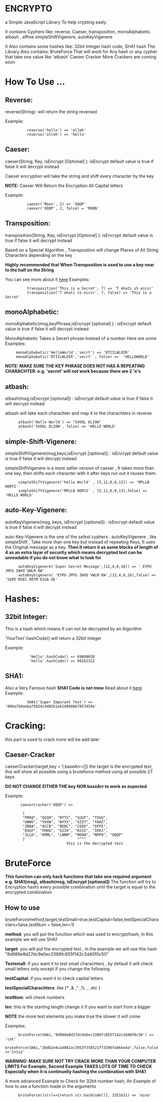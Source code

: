 # ENCRYPTO
a Simple JavaScript Library To help crypting easly. 

It contains Cyphers like: reverse, Caeser, transposition,
                          monoAlphabetic. atbash , affine
                          simpleShiftVigenere, autoKeyVigenere
                          
It Also contains some hashes like:
                          32bit Integer hash code, SHA1 hash
The Library Also contains: BruteForce That will work for Any hash or any cypher that take one value like 'atbash'
                            Caeser Cracker More Crackers are coming soon
# How To Use ...


## Reverse:
  reverse(String): will return the string reversed
 
 Example:
              
              reverse('hello') => 'olleh'
              reverse('olleh') => 'hello'
 
 
## Caeser:
  caeser(String, Key, isEncrypt [Optional] ): isEncrypt default value is true if false it will decrypt instead
                                 
  Caeser encryption will take the string and shift every character by the key
  
**NOTE:** Caeser Will Return the Encryption All Capital letters
 
 Example: 
    
              caeser('Moon', 2) => 'OQQP'
              caeser('OQQP', 2, false) = 'MOON'
              
              
## Transposition:
   transposition(String, Key, isEncrypt [Optional] ): isEncrypt default value is true if false it will decrypt instead

   Based on a Special Algorithm , Transposition will change Places of All String Characters depending on the key
   
   **Highly recommended that When Transposition is used to use a key near to the half on the String**
   
   You can see more about it <a target='_blank' href='https://en.wikipedia.org/wiki/Transposition_cipher'>here</a>
   Examples:
   
              transposition('This is a Secret', 7) => 'T ehati sS eicsr'
              transposition('T ehati sS eicsr', 7, false) => 'This is a Secret'
              
## monoAlphabetic:
  monoAlphabetic(msg,keyPhrase,isEncrypt [optional] ) : isEncrypt default value is true if false it will decrypt instead
  
  MonoAlphabetic Takes a Secert phrase instead of a number Here are some Examples:
  
         monoAlphabetic('HelloWorld','secrt') => 'DTIILWLOIR'
         monoAlphabetic('DTIILWLOIR','secrt' , false) =>  'HELLOWORLD'
**NOTE: MAKE SURE THE KEY PHRASE DOES NOT HAS A REPEATING CHARACHTER. e.g. 'secret' will not work because there are 2 'e's**        
      
## atbash:
  atbash(msg,isEncrypt [optional]) : isEncrypt default value is true if false it will decrypt instead
  
  atbash will take each charachter and map it to the charachters in reverse
  
          atbash('Hello World') => "SVOOL DLIOW"
          atbash('SVOOL DLIOW', false) => 'HELLO WORLD'
          
## simple-Shift-Vigenere:
  simpleShiftVigenere(msg,keys,isEncrypt [optional]) : isEncrypt default value is true if false it will decrypt instead
  
  simpleShiftVigenere is a more safier version of caeser , It takes more than one key, then shifts each character with it after keys run out it reuses them.
  
          simpleShiftVigenere('hello World' , [5,11,0,0,13]) => 'MPLLB HORYI'
          simpleShiftVigenere('MPLLB HORYI' , [5,11,0,0,13],false) => 'HELLO WORLD'

## auto-Key-Vigenere:
  autoKeyVigenere(msg, keys, isEncrypt [optional]) : isEncrypt default value is true if false it will decrypt instead
  
  auto-Key-Vigenere is the one of the safest cyphers . autoKeyVigenere , like simpleShift , Take more than one key but instead of repeating Keys, It uses the Original message as a key. 
  **Then It return it as some blocks of length of 4 as an extra layar of security which means decrypted text can be unreadable if you do not know what to look for**
  
          autoKeyVigenere('Super Secret Message',[12,4,0,16]) => ' EYPU JMTG IWXO VWLM KW'
          autoKeyVigenere( 'EYPU JMTG IWXO VWLM KW',[12,4,0,16],false) => 'SUPE RSEC RETM ESSA GE'
          

# Hashes:
## 32bit Integer:
   This is a hash which means It can not be decrypted by an Algorithm
  
  'YourText'.hashCode() will return a 32bit integer
   
   Example:
               
               'Hello'.hashCode() => 69609650
               'hello'.hashCode() => 99162322
               
## SHA1:
  Also a Very Famous hash **SHA1 Code is not mine**
  Read about it <a target='_blank' href='https://en.wikipedia.org/wiki/SHA-1'>here</a>
  Example:
              
              SHA1('Super Imporant Text') => '000a7b9aeba75024c4d02b1e61d098867857459a'
              
              
# Cracking:
  this part is used to crack more will be add later
  
## Caeser-Cracker
   caeserCracker(target,key = 1,baseArr=[]) the target is the encrypted text, this will show all possible using a bruteforce method using all possible 27 keys
   
   **DO NOT CHANGE EITHER THE key NOR baseArr to work as expected**
   
   Example:
    
           caeserCracker('OQQP') =>
   
            [
            "PRRQ", "QSSR", "RTTS", "SUUT", "TVVU",
            "UWWV", "VXXW", "WYYX", "XZZY", "YAAZ",
            "ZBBA", "ACCB", "BDDC", "CEED", "DFFE",
            "EGGF", "FHHG", "GIIH", "HJJI", "IKKJ",
            "JLLK", "KMML", "LNNM", "MOON", "NPPO", "OQQP"
            ]                        ^^^^
                                this is the decrypted text
                                
# BruteForce
  **This function can only hack functions that take one required argument e.g. SHA1(msg), atbash(msg, isEncrypt [optional])**
  The function will try to Encrypt(or hash) every possible combination until the target is equal to the encrypted combination
##  How to use

  bruteForce(method,target,testSmall=true,testCapital=false,testSpecialCharacters=false,testNum = false,len=1)
  
  **method**: you will put the function which was used to encrypt/hash, in this example we will use SHA1
  
  **target**: you will put the encrypted text , in the example we will use this hash "9d989e8d27dc9e0ec3389fc855f142c3d40f0c50"
  
  **Testsmall**: if you want it to test small charachters , by default it will check small letters only except if you change the following
  
  **testCapital**: if you want it to check capital letters
  
  **testSpecialCharachters**: like {* ,& ,^ ,% , ..etc }
  
  **testNum**: will check numbers
  
  **len**: this is the starting length change it if you want to start from a bigger
  
  **NOTE** the more test elements you make true the slower it will come
  
  Examples:
  
          bruteForce(SHA1,'9d989e8d27dc9e0ec3389fc855f142c3d40f0c50') => 'cat'
          bruteForce(SHA1,"2bdb2e4ca4081ac3953f358521ff3396fa06ee4a",false,false,true,true) =>'1+1=2'
          
   **WARNING: MAKE SURE NOT TRY CRACK MORE THAN YOUR COMPUTER LIMITS For Example, Second Example TAKES LOTS OF TIME TO CHECK Especially when it is continuelly hashing the combination with SHA1**
   
   A more advanced Example to Check for 32bit number hash, An Example of how to use a function made in the arguments
   
          bruteForce((str)=>{return str.hashCode()}, 3351631) => 'mina'
   
   
